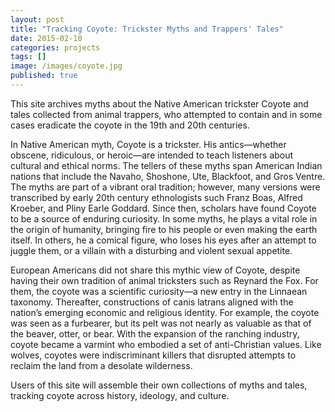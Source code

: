 ```yaml
---
layout: post
title: "Tracking Coyote: Trickster Myths and Trappers' Tales"
date: 2015-02-10
categories: projects
tags: []
image: /images/coyote.jpg
published: true
---
```


This site archives myths about the Native American trickster Coyote and tales collected from animal trappers, who attempted to contain and in some cases eradicate the coyote in the 19th and 20th centuries.

<!--more-->

In Native American myth, Coyote is a trickster. His antics—whether obscene, ridiculous, or heroic—are intended to teach listeners about cultural and ethical norms. The tellers of these myths span American Indian nations that include the Navaho, Shoshone, Ute, Blackfoot, and Gros Ventre. The myths are part of a vibrant oral tradition; however, many versions were transcribed by early 20th century ethnologists such Franz Boas, Alfred Kroeber, and Pliny Earle Goddard. Since then, scholars have found Coyote to be a source of enduring curiosity. In some myths, he plays a vital role in the origin of humanity, bringing fire to his people or even making the earth itself. In others, he a comical figure, who loses his eyes after an attempt to juggle them, or a villain with a disturbing and violent sexual appetite.

European Americans did not share this mythic view of Coyote, despite having their own tradition of animal tricksters such as Reynard the Fox.  For them, the coyote was a scientific curiosity—a new entry in the Linnaean taxonomy. Thereafter, constructions of canis latrans aligned with the nation’s emerging economic and religious identity. For example, the coyote was seen as a furbearer, but its pelt was not nearly as valuable as that of the beaver, otter, or bear. With the expansion of the ranching industry, coyote became a varmint who embodied a set of anti-Christian values. Like wolves, coyotes were indiscriminant killers that disrupted attempts to reclaim the land from a desolate wilderness.

Users of this site will assemble their own collections of myths and tales, tracking coyote across history, ideology, and culture. 

<!-- Click on one of the photographs below to begin. -->

